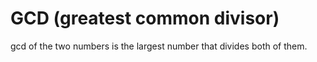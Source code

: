 # GCD (greatest common divisor)

gcd of the two numbers is the largest number that divides both of them.
